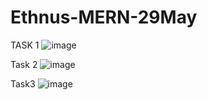 # Ethnus-MERN-29May

TASK 1
![image](https://github.com/user-attachments/assets/f1c52a4b-e2e9-4331-80c8-ded046e2a3fe)

Task 2
![image](https://github.com/user-attachments/assets/7c770e80-b88d-4dbf-8836-dda65e5b4708)

Task3 
![image](https://github.com/user-attachments/assets/142678ed-cb50-45fa-98f9-24a95f6f23cd)
